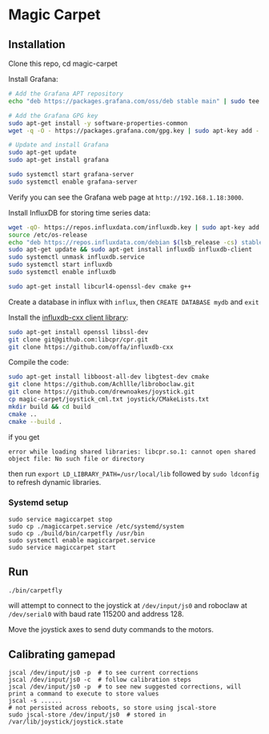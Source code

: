 # Magic Carpet

## Installation

Clone this repo, cd magic-carpet

Install Grafana:

```bash
# Add the Grafana APT repository
echo "deb https://packages.grafana.com/oss/deb stable main" | sudo tee -a /etc/apt/sources.list.d/grafana.list

# Add the Grafana GPG key
sudo apt-get install -y software-properties-common
wget -q -O - https://packages.grafana.com/gpg.key | sudo apt-key add -

# Update and install Grafana
sudo apt-get update
sudo apt-get install grafana

sudo systemctl start grafana-server
sudo systemctl enable grafana-server
```

Verify you can see the Grafana web page at `http://192.168.1.18:3000`.

Install InfluxDB for storing time series data:

```bash
wget -qO- https://repos.influxdata.com/influxdb.key | sudo apt-key add -
source /etc/os-release
echo "deb https://repos.influxdata.com/debian $(lsb_release -cs) stable" | sudo tee /etc/apt/sources.list.d/influxdb.list
sudo apt-get update && sudo apt-get install influxdb influxdb-client
sudo systemctl unmask influxdb.service
sudo systemctl start influxdb
sudo systemctl enable influxdb

sudo apt-get install libcurl4-openssl-dev cmake g++
```

Create a database in influx with `influx`, then `CREATE DATABASE mydb` and `exit`

Install the [influxdb-cxx client library](https://www.influxdata.com/blog/getting-started-c-influxdb/):

```bash
sudo apt-get install openssl libssl-dev
git clone git@github.com:libcpr/cpr.git
git clone https://github.com/offa/influxdb-cxx
```

Compile the code:

```bash
sudo apt-get install libboost-all-dev libgtest-dev cmake
git clone https://github.com/Achllle/libroboclaw.git
git clone https://github.com/drewnoakes/joystick.git
cp magic-carpet/joystick_cml.txt joystick/CMakeLists.txt
mkdir build && cd build
cmake ..
cmake --build .
```

if you get
```
error while loading shared libraries: libcpr.so.1: cannot open shared object file: No such file or directory
```

then run `export LD_LIBRARY_PATH=/usr/local/lib` followed by `sudo ldconfig` to refresh dynamic libraries.

### Systemd setup

```
sudo service magiccarpet stop
sudo cp ./magiccarpet.service /etc/systemd/system
sudo cp ./build/bin/carpetfly /usr/bin
sudo systemctl enable magiccarpet.service
sudo service magiccarpet start
```

## Run

```
./bin/carpetfly
```
will attempt to connect to the joystick at `/dev/input/js0` and roboclaw at
`/dev/serial0` with baud rate 115200 and address 128.

Move the joystick axes to send duty commands to the motors.

## Calibrating gamepad

```
jscal /dev/input/js0 -p  # to see current corrections
jscal /dev/input/js0 -c  # follow calibration steps
jscal /dev/input/js0 -p  # to see new suggested corrections, will print a command to execute to store values
jscal -s ......
# not persisted across reboots, so store using jscal-store
sudo jscal-store /dev/input/js0  # stored in /var/lib/joystick/joystick.state
```
